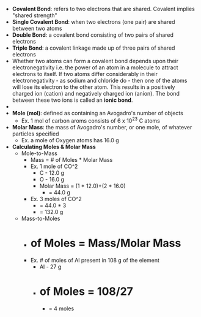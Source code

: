 - **Covalent Bond**: refers to two electrons that are shared. Covalent implies "shared strength"
- **Single Covalent Bond**: when two electrons (one pair) are shared between two atoms
- **Double Bond**: a covalent bond consisting of two pairs of shared electrons
- **Triple Bond**: a covalent linkage made up of three pairs of shared electrons
- Whether two atoms can form a covalent bond depends upon their electronegativity i.e. the power of an atom in a molecule to attract electrons to itself. If two atoms differ considerably in their electronegativity - as sodium and chloride do - then one of the atoms will lose its electron to the other atom. This results in a positively charged ion (cation) and negatively charged ion (anion). The bond between these two ions is called an **ionic bond**.
- 
- **Mole (mol)**: defined as containing an Avogadro's number of objects
  - Ex. 1 mol of carbon aroms consists of 6 x $10^23$ C atoms
- **Molar Mass**: the mass of Avogadro's number, or one mole, of whatever particles specified
  - Ex. a mole of Oxygen atoms has 16.0 g
- **Calculating Moles & Molar Mass**
  - Mole-to-Mass
    - Mass = # of Moles * Molar Mass
    - Ex. 1 mole of CO^2
      - C - 12.0 g
      - O - 16.0 g
      - Molar Mass = (1 * 12.0)+(2 * 16.0)
        - = 44.0 g
    - Ex. 3 moles of CO^2
      - = 44.0 * 3
      - = 132.0 g
  - Mass-to-Moles
    - # of Moles = Mass/Molar Mass
    - Ex. # of moles of Al present in 108 g of the element
      - Al - 27 g
      - # of Moles = 108/27
        - = 4 moles